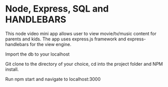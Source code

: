 # Node, Express, SQL and HANDLEBARS

This node video mini app allows user to view movie/tv/music content for parents and kids. The app uses express.js framework and express-handlebars for the view engine.

Import the db to your localhost

Git clone to the directory of your choice, cd into the project folder and NPM install.

Run npm start and navigate to localhost:3000
